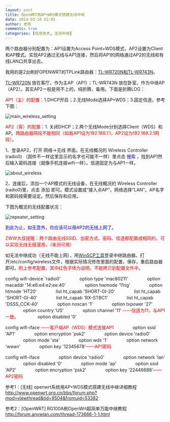 ```yaml
---
layout: post
title: OpenWRT用AP+WDS模式搭建无线中继
date: 2014-03-16 02:02
author: 老杨
comments: true
categories: [信息技术, 无线中继]
---
```

两个路由器分别配置为：AP1设置为Access Point+WDS模式，AP2设置为Client和AP模式。实现AP2通过无线与AP1连接，然后将AP1的网络通过AP2的无线和有线LAN口共享出去。
<!--more-->
我用的是2台刷好OPENWRT的TPLink路由器：<a href="http://cyhour.com/99" target="_blank">TL-WR720N和TL-WR743N</a>。

<a href="http://redirect.simba.taobao.com/rd?w=unionnojs&f=http%3A%2F%2Fai.taobao.com%2Fauction%2Fedetail.htm%3Fe%3DcP12TXc6Dp%252FghojqVNxKsRTaoOEQk48tfZ9qN1qD0ICLltG5xFicOdXrTUTgh9sMDPIwxrc30rhyHrcqZgjbAQpITTGusyVOZnTbrQLacxl2fJYsd781dW3abJM7sDg2dvWRB1H2zCWUgxM35eg0MA%253D%253D%26ptype%3D100010%26from%3Dbasic&k=5ccfdb950740ca16&c=un&b=alimm_0&p=mm_31443918_6934470_32586302" target="_blank" rel="nofollow">TL-WR720N</a> 放在客厅，作为主AP（AP1）；TL-WR743N 放在卧室，作为中继AP（AP2）。其实AP2一般是用不上的，纯折腾，备用。下面是折腾LOG：

<span style="color: #ff0000;">AP1（主）的配置</span>：1.DHCP开启；2.无线Mode选择AP+WDS；3.固定信道。参考下图：

<img src="//cyhour.com/wp-content/uploads/2014/03/main_wireless_setting.png" alt="main_wireless_setting" />

<span style="color: #ff0000;">AP2（客）的配置</span>：1. 关闭DHCP；2.两个无线Mode分别选择Client（WDS）和AP。<span style="color: #ff0000;">两路由器网段不能相同（如我AP1设为192.168.1.1，AP2设为192.168.2.1网段）</span>。

1、登录AP2，打开 网络->无线 界面。在无线概况的 Wireless Controller (radio0) （固件不一样这里显示的名字也可能不一样）里点击 <span style="color: #0000ff;">搜索</span> ，找到AP1然后输入密码连接（就像手机连接wifi一样）。信道固定为与AP1一样。

<img src="//cyhour.com/wp-content/uploads/2014/03/about_wireless.png" alt="about_wireless" />

2、连接后，添加一个AP模式的无线设备，在无线概况的 Wireless Controller (radio0)里，点击 添加 即可。模式设置成“接入点AP”，网络选择“LAN”。AP名字和密码按需要设定。然后保存和应用。

下图为概览的无线配置状况：

<img src="//cyhour.com/wp-content/uploads/2014/03/repeater_setting.png" alt="repeater_setting" />

<span style="color: #0000ff;">到此为止，如无意外，你应该可以用AP2的无线上网了。</span>

<span style="color: #ff0000;">ZWW大叔提醒：两个路由无线SSID、加密方式、密码、信道都配置成相同的，可以实现无线无缝漫游。（亲测可用）</span>

如无法中继成功（无线不能上网），用<a href="/tl-wr720n-tl-wr743n-upgrade-openwrt.html" target="_blank">WinSCP工具</a>登录中继路由器。打开/etc/config/wireless文件，根据实际情况修改里面的配置，保存，重启路由器即可。<span style="color: #ff0000;">附上参考配置，其中红色字体为说明，不能拷贝到配置文件中。</span>

config wifi-device 'radio0'
　　　　option type 'mac80211'
　　　　option macaddr '14:e6:e4:e2:ee:40'
　　　　option hwmode '11ng'
　　　　option htmode 'HT20'
　　　　list ht_capab 'SHORT-GI-20'
　　　　list ht_capab 'SHORT-GI-40'
　　　　list ht_capab 'RX-STBC1'
　　　　list ht_capab 'DSSS_CCK-40'
　　　　option noscan '1'
　　　　option txpower '27'
　　　　option country 'US'
　　　　option channel '11' <span style="color: #ff0000;">——信道为11，与AP1一致。</span>
　　　　option disabled '0'

config wifi-iface <span style="color: #ff0000;">——客户端AP（WDS）模式连接AP1</span>
　　　　option ssid 'AP1'
　　　　option encryption 'psk2'
　　　　option device 'radio0'
　　　　option mode 'sta'
　　　　option wds '1'
　　　　option network 'wwan'
　　　　option key '12345678'<span style="color: #ff0000;">——AP1密码</span>

config wifi-iface
　　　　option device 'radio0'
　　　　option network 'lan'
　　　　option disabled '0'
　　　　option mode 'ap'
　　　　option ssid 'AP2'
　　　　option encryption 'psk2'
　　　　option key '22446688'<span style="color: #ff0000;">——AP2密码</span>

参考1：[无线] openwrt系统用AP+WDS模式搭建无线中继详细教程 http://www.openwrt.org.cn/bbs/forum.php?mod=viewthread&tid=9504&fromuid=53382

参考2：[OpenWRT] RG100A刷OpenWrt超简单万能中继教程 http://forum.anywlan.com/thread-173666-1-1.html
